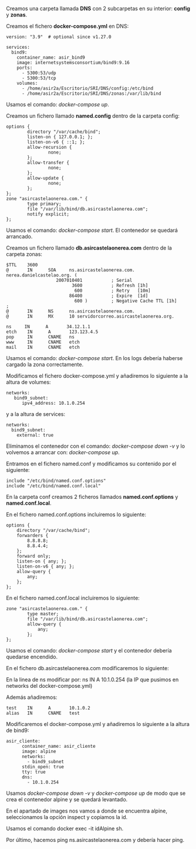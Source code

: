 Creamos una carpeta llamada **DNS** con 2 subcarpetas en su interior: **config** y **zonas**.

Creamos el fichero **docker-compose.yml** en DNS:
~~~
version: "3.9"  # optional since v1.27.0

services:
  bind9:
    container_name: asir_bind9
    image: internetsystemsconsortium/bind9:9.16
    ports:
      - 5300:53/udp
      - 5300:53/tcp
    volumes:
      - /home/asir2a/Escritorio/SRI/DNS/config:/etc/bind
      - /home/asir2a/Escritorio/SRI/DNS/zonas:/var/lib/bind
~~~

Usamos el comando: *docker-compose up*.


Creamos un fichero llamado **named.config** dentro de la carpeta config:
~~~
options {
        directory "/var/cache/bind";
        listen-on { 127.0.0.1; };
        listen-on-v6 { ::1; };
        allow-recursion {
                none;
        };
        allow-transfer {
                none;
        };
        allow-update {
                none;
        };
};
zone "asircastelaonerea.com." {
        type primary;
        file "/var/lib/bind/db.asircastelaonerea.com";
        notify explicit;
};
~~~
 
Usamos el comando: *docker-compose start*. El contenedor se quedará arrancado.
 

Creamos un fichero llamado **db.asircastelaonerea.com** dentro de la carpeta zonas:
~~~
$TTL    3600
@       IN      SOA     ns.asircastelaonerea.com. nerea.danielcastelao.org. (
                   2007010401           ; Serial
                         3600           ; Refresh [1h]
                          600           ; Retry   [10m]
                        86400           ; Expire  [1d]
                          600 )         ; Negative Cache TTL [1h]
;
@       IN      NS      ns.asircastelaonerea.com.
@       IN      MX      10 servidorcorreo.asircastelaonerea.org.

ns     IN      A       34.12.1.1
etch    IN      A       123.123.4.5
pop     IN      CNAME   ns
www     IN      CNAME   etch
mail    IN      CNAME   etch
~~~

Usamos el comando: *docker-compose start*. En los logs debería haberse cargado la zona correctamente.

 

Modificamos el fichero docker-compose.yml y añadiremos lo siguiente a la altura de volumes:
~~~
networks:
   bind9_subnet:
      ipv4_address: 10.1.0.254
~~~
      

y a la altura de services:
~~~
networks:
  bind9_subnet:
    external: true
~~~
Eliminamos el contenedor con el comando: *docker-compose down -v* y lo volvemos a arrancar con: *docker-compose up*.

Entramos en el fichero named.conf y modificamos su contenido por el siguiente:
~~~
include "/etc/bind/named.conf.options"
include "/etc/bind/named.conf.local"
~~~

En la carpeta conf creamos 2 ficheros llamados **named.conf.options** y **named.conf.local**.

En el fichero named.conf.options incluiremos lo siguiente:
~~~
options {
    directory "/var/cache/bind";
    forwarders {
        8.8.8.8;
        8.8.4.4;
    };
    forward only;
    listen-on { any; };
    listen-on-v6 { any; };
    allow-query {
        any;
    };
};
~~~
En el fichero named.conf.local incluiremos lo siguiente:
~~~
zone "asircastelaonerea.com." {
        type master;
        file "/var/lib/bind/db.asircastelaonerea.com";
        allow-query {
            any;
        };
};
~~~

Usamos el comando: *docker-compose start* y el contenedor debería quedarse encendido.

En el fichero db.asircastelaonerea.com modificaremos lo siguiente:

En la linea de ns modificar por: ns IN A 10.1.0.254 (la IP que pusimos en networks del docker-compose.yml)

 

Además añadiremos:
~~~
test    IN      A       10.1.0.2
alias   IN      CNAME   test
~~~
 
Modificaremos el docker-compose.yml y añadiremos lo siguiente a la altura de bind9:
~~~
asir_cliente:
      container_name: asir_cliente
      image: alpine
      networks:
        - bind9_subnet
      stdin_open: true
      tty: true
      dns:
        - 10.1.0.254
~~~
 

Usamos *docker-compose down -v* y *docker-compose up* de modo que se crea el contenedor alpine y se quedará levantado.

En el apartado de images nos vamos a donde se encuentra alpine, seleccionamos la opción inspect y copiamos la id.

Usamos el comando docker exec -it idAlpine sh.

Por último, hacemos ping ns.asircastelaonerea.com y debería hacer ping.